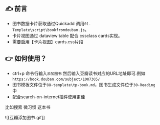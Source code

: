 ## ✍ 前言
- 图书数据卡片获取通过Quickadd 调用`01-Template\script\bookfromdouban.js`。
- 卡片视图通过 dataview table 配合 cssclass cards实现。
- 需要启用【卡片视图】cards.css片段
## 👉  如何使用？
- ctrl+p  命令行输入`添加图书` 然后输入豆瓣读书对应的URL地址即可.例如`https://book.douban.com/subject/1007305/`
- 图书模板文件位于`88-template\tp-book.md`，图书生成文件位于`30-Reading`中
-  配合search-on-internet插件使用更佳

比如搜索 微习惯 这本书

![[豆瓣添加图书.gif]]